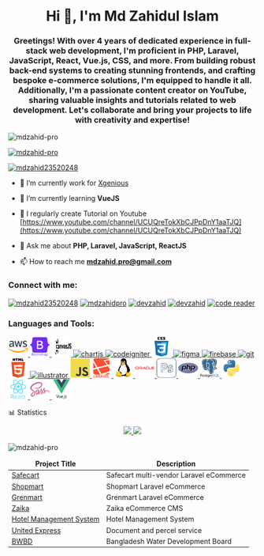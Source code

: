 <h1 align="center">Hi 👋, I'm Md Zahidul Islam</h1>
<h3 align="center">Greetings! With over 4 years of dedicated experience in full-stack web development, I'm proficient in PHP, Laravel, JavaScript, React, Vue.js, CSS, and more. From building robust back-end systems to creating stunning frontends, and crafting bespoke e-commerce solutions, I'm equipped to handle it all. Additionally, I'm a passionate content creator on YouTube, sharing valuable insights and tutorials related to web development. Let's collaborate and bring your projects to life with creativity and expertise!




</h3>

<p align="left"> <img src="https://komarev.com/ghpvc/?username=mdzahid-pro&label=Profile%20views&color=0e75b6&style=flat" alt="mdzahid-pro" /> </p>

<p align="left"> <a href="https://github.com/ryo-ma/github-profile-trophy"><img src="https://github-profile-trophy.vercel.app/?username=mdzahid-pro" alt="mdzahid-pro" /></a> </p>

<p align="left"> <a href="https://twitter.com/mdzahid23520248" target="blank"><img src="https://img.shields.io/twitter/follow/mdzahid23520248?logo=twitter&style=for-the-badge" alt="mdzahid23520248" /></a> </p>

- 🔭 I’m currently work for [Xgenious](https://xgenious.com)

- 🌱 I’m currently learning **VueJS**

- 📝 I regularly create Tutorial on Youtube [https://www.youtube.com/channel/UCUQreTokXbCJPpDnY1aaTJQ](https://www.youtube.com/channel/UCUQreTokXbCJPpDnY1aaTJQ)

- 💬 Ask me about **PHP, Laravel, JavaScript, ReactJS**

- 📫 How to reach me **mdzahid.pro@gmail.com**

<h3 align="left">Connect with me:</h3>
<p align="left">
<a href="https://twitter.com/mdzahid23520248" target="blank"><img align="center" src="https://raw.githubusercontent.com/rahuldkjain/github-profile-readme-generator/master/src/images/icons/Social/twitter.svg" alt="mdzahid23520248" height="30" width="40" /></a>
<a href="https://linkedin.com/in/mdzahidpro" target="blank"><img align="center" src="https://raw.githubusercontent.com/rahuldkjain/github-profile-readme-generator/master/src/images/icons/Social/linked-in-alt.svg" alt="mdzahidpro" height="30" width="40" /></a>
<a href="https://fb.com/devzahid" target="blank"><img align="center" src="https://raw.githubusercontent.com/rahuldkjain/github-profile-readme-generator/master/src/images/icons/Social/facebook.svg" alt="devzahid" height="30" width="40" /></a>
<a href="https://instagram.com/devzahid" target="blank"><img align="center" src="https://raw.githubusercontent.com/rahuldkjain/github-profile-readme-generator/master/src/images/icons/Social/instagram.svg" alt="devzahid" height="30" width="40" /></a>
<a href="https://www.youtube.com/@devzahid" target="blank"><img align="center" src="https://raw.githubusercontent.com/rahuldkjain/github-profile-readme-generator/master/src/images/icons/Social/youtube.svg" alt="code reader" height="30" width="40" /></a>
</p>

<h3 align="left">Languages and Tools:</h3>
<p align="left"> <a href="https://aws.amazon.com" target="_blank" rel="noreferrer"> <img src="https://raw.githubusercontent.com/devicons/devicon/master/icons/amazonwebservices/amazonwebservices-original-wordmark.svg" alt="aws" width="40" height="40"/> </a> <a href="https://getbootstrap.com" target="_blank" rel="noreferrer"> <img src="https://raw.githubusercontent.com/devicons/devicon/master/icons/bootstrap/bootstrap-plain-wordmark.svg" alt="bootstrap" width="40" height="40"/> </a> <a href="https://canvasjs.com" target="_blank" rel="noreferrer"> <img src="https://raw.githubusercontent.com/Hardik0307/Hardik0307/master/assets/canvasjs-charts.svg" alt="canvasjs" width="40" height="40"/> </a> <a href="https://www.chartjs.org" target="_blank" rel="noreferrer"> <img src="https://www.chartjs.org/media/logo-title.svg" alt="chartjs" width="40" height="40"/> </a> <a href="https://codeigniter.com" target="_blank" rel="noreferrer"> <img src="https://cdn.worldvectorlogo.com/logos/codeigniter.svg" alt="codeigniter" width="40" height="40"/> </a> <a href="https://www.w3schools.com/css/" target="_blank" rel="noreferrer"> <img src="https://raw.githubusercontent.com/devicons/devicon/master/icons/css3/css3-original-wordmark.svg" alt="css3" width="40" height="40"/> </a> <a href="https://www.figma.com/" target="_blank" rel="noreferrer"> <img src="https://www.vectorlogo.zone/logos/figma/figma-icon.svg" alt="figma" width="40" height="40"/> </a> <a href="https://firebase.google.com/" target="_blank" rel="noreferrer"> <img src="https://www.vectorlogo.zone/logos/firebase/firebase-icon.svg" alt="firebase" width="40" height="40"/> </a> <a href="https://git-scm.com/" target="_blank" rel="noreferrer"> <img src="https://www.vectorlogo.zone/logos/git-scm/git-scm-icon.svg" alt="git" width="40" height="40"/> </a> <a href="https://www.w3.org/html/" target="_blank" rel="noreferrer"> <img src="https://raw.githubusercontent.com/devicons/devicon/master/icons/html5/html5-original-wordmark.svg" alt="html5" width="40" height="40"/> </a> <a href="https://www.adobe.com/in/products/illustrator.html" target="_blank" rel="noreferrer"> <img src="https://www.vectorlogo.zone/logos/adobe_illustrator/adobe_illustrator-icon.svg" alt="illustrator" width="40" height="40"/> </a> <a href="https://developer.mozilla.org/en-US/docs/Web/JavaScript" target="_blank" rel="noreferrer"> <img src="https://raw.githubusercontent.com/devicons/devicon/master/icons/javascript/javascript-original.svg" alt="javascript" width="40" height="40"/> </a> <a href="https://laravel.com/" target="_blank" rel="noreferrer"> <img src="https://raw.githubusercontent.com/devicons/devicon/master/icons/laravel/laravel-plain-wordmark.svg" alt="laravel" width="40" height="40"/> </a> <a href="https://www.linux.org/" target="_blank" rel="noreferrer"> <img src="https://raw.githubusercontent.com/devicons/devicon/master/icons/linux/linux-original.svg" alt="linux" width="40" height="40"/> </a> <a href="https://www.oracle.com/" target="_blank" rel="noreferrer"> <img src="https://raw.githubusercontent.com/devicons/devicon/master/icons/oracle/oracle-original.svg" alt="oracle" width="40" height="40"/> </a> <a href="https://www.photoshop.com/en" target="_blank" rel="noreferrer"> <img src="https://raw.githubusercontent.com/devicons/devicon/master/icons/photoshop/photoshop-line.svg" alt="photoshop" width="40" height="40"/> </a> <a href="https://www.php.net" target="_blank" rel="noreferrer"> <img src="https://raw.githubusercontent.com/devicons/devicon/master/icons/php/php-original.svg" alt="php" width="40" height="40"/> </a> <a href="https://www.postgresql.org" target="_blank" rel="noreferrer"> <img src="https://raw.githubusercontent.com/devicons/devicon/master/icons/postgresql/postgresql-original-wordmark.svg" alt="postgresql" width="40" height="40"/> </a> <a href="https://www.python.org" target="_blank" rel="noreferrer"> <img src="https://raw.githubusercontent.com/devicons/devicon/master/icons/python/python-original.svg" alt="python" width="40" height="40"/> </a> <a href="https://reactjs.org/" target="_blank" rel="noreferrer"> <img src="https://raw.githubusercontent.com/devicons/devicon/master/icons/react/react-original-wordmark.svg" alt="react" width="40" height="40"/> </a> <a href="https://sass-lang.com" target="_blank" rel="noreferrer"> <img src="https://raw.githubusercontent.com/devicons/devicon/master/icons/sass/sass-original.svg" alt="sass" width="40" height="40"/> </a> <a href="https://vuejs.org/" target="_blank" rel="noreferrer"> <img src="https://raw.githubusercontent.com/devicons/devicon/master/icons/vuejs/vuejs-original-wordmark.svg" alt="vuejs" width="40" height="40"/> </a> </p>


  
📊 Statistics

<p align="center">
<a href="https://github.com/AbulHossain-Adnan">
  <img height="180em" src="https://github-readme-stats-eight-theta.vercel.app/api?username=mdzahid-pro&show_icons=true&theme=gotham&include_all_commits=true&count_private=true"/>
  <img height="180em" src="https://github-readme-stats-eight-theta.vercel.app/api/top-langs/?username=mdzahid-pro&layout=compact&langs_count=8&theme=gotham"/>
</a>
</p>
  

<p><img align="center" src="https://github-readme-streak-stats.herokuapp.com/?user=mdzahid-pro&" alt="mdzahid-pro" /></p>
<table width="100%">
  <thead align="center">
    <tr>
      <td><b>Project Title</b></td>
      <td><b>Description</b></td>
    </tr>
  </thead>
  <tbody>
    <tr>
      <td><a href="https://safecart.bytesed.com/" rel="nofollow">Safecart</a></td>
      <td>Safecart multi-vendor Laravel eCommerce</td>
    </tr>
    <tr>
      <td><a href="https://shopmartecommerce.com/" rel="nofollow">Shopmart</a></td>
      <td>Shopmart Laravel eCommerce</td>
    </tr>
    <tr>
      <td><a href="https://xgenious.com/laravel/grenmart/" rel="nofollow">Grenmart</a></td>
      <td>Grenmart Laravel eCommerce</td>
    </tr>
    <tr>
      <td><a href="https://bytesed.com/laravel/zaika/" rel="nofollow">Zaika</a></td>
      <td>Zaika eCommerce CMS</td>
    </tr>
    <tr>
      <td><a href="Javascript:void(0)" rel="nofollow">Hotel Management System</a></td>
      <td>Hotel Management System</td>
    </tr>
    <tr>
      <td><a href="http://unitedexpress.com.bd/" rel="nofollow">United Express</a></td>
      <td>Document and percel service</td>
    </tr>
    <tr>
      <td><a href="https://www.bwdb.gov.bd/" rel="nofollow">BWBD</a></td>
      <td>Bangladesh Water Development Board</td>
    </tr>
    
  </tbody>
</table>

